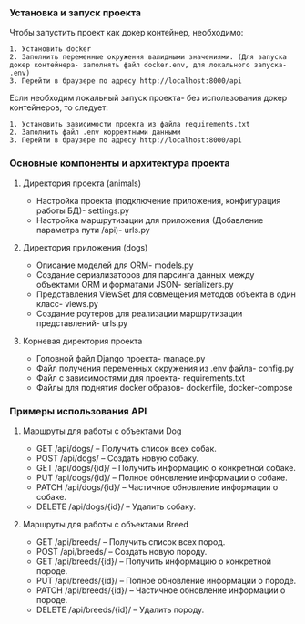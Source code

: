 ### Установка и запуск проекта

Чтобы запустить проект как докер контейнер, необходимо:

    1. Установить docker
    2. Заполнить переменные окружения валидными значениями. (Для запуска докер контейнера- заполнять файл docker.env, для локального запуска- .env)
    3. Перейти в браузере по адресу http://localhost:8000/api

Если необходим локальный запуск проекта- без использования докер контейнеров, то следует:
    
    1. Установить зависимости проекта из файла requirements.txt
    2. Заполнить файл .env корректными данными
    3. Перейти в браузере по адресу http://localhost:8000/api


### Основные компоненты и архитектура проекта

1. Директория проекта (animals)
    *   Настройка проекта (подключение приложения, конфигурация работы БД)- settings.py
    *   Настройка маршрутизации для приложения (Добавление параметра пути /api)- urls.py

2. Директория приложения (dogs)
    *   Описание моделей для ORM- models.py
    *   Создание сериализаторов для парсинга данных между объектами ORM и форматами JSON- serializers.py
    *   Представления ViewSet для совмещения методов объекта в один класс- views.py
    *   Создание роутеров для реализации маршрутизации представлений- urls.py

3. Корневая директория проекта
    *   Головной файл Django проекта- manage.py
    *   Файл получения переменных окружения из .env файла- config.py
    *   Файл с зависимостями для проекта- requirements.txt
    *   Файлы для поднятия docker образов- dockerfile, docker-compose


### Примеры использования API

1. Маршруты для работы с объектами Dog
    *   GET /api/dogs/ – Получить список всех собак.
    *   POST /api/dogs/ – Создать новую собаку.
    *   GET /api/dogs/{id}/ – Получить информацию о конкретной собаке.
    *   PUT /api/dogs/{id}/ – Полное обновление информации о собаке.
    *   PATCH /api/dogs/{id}/ – Частичное обновление информации о собаке.
    *   DELETE /api/dogs/{id}/ – Удалить собаку.

2. Маршруты для работы с объектами Breed
    *   GET /api/breeds/ – Получить список всех пород.
    *   POST /api/breeds/ – Создать новую породу.
    *   GET /api/breeds/{id}/ – Получить информацию о конкретной породе.
    *   PUT /api/breeds/{id}/ – Полное обновление информации о породе.
    *   PATCH /api/breeds/{id}/ – Частичное обновление информации о породе.
    *   DELETE /api/breeds/{id}/ – Удалить породу.
